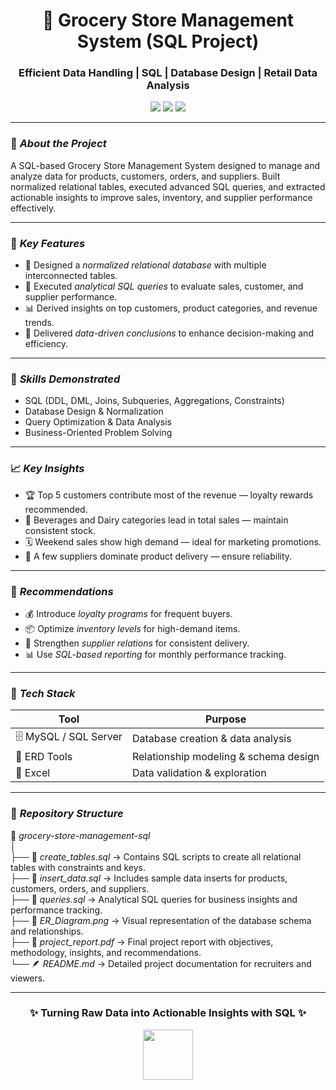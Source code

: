 <h1 align="center">🛒 Grocery Store Management System (SQL Project)</h1>
<h3 align="center">Efficient Data Handling | SQL | Database Design | Retail Data Analysis</h3>

<p align="center">
  <img src="https://img.shields.io/badge/Language-SQL-blue?style=for-the-badge&logo=sqlite&logoColor=white"/>
  <img src="https://img.shields.io/badge/Database-MySQL-orange?style=for-the-badge&logo=mysql&logoColor=white"/>
  <img src="https://img.shields.io/badge/Focus-Data%20Analysis-green?style=for-the-badge"/>
</p>

---

### 🧾 *About the Project*
A SQL-based Grocery Store Management System designed to manage and analyze data for products, customers, orders, and suppliers. Built normalized relational tables, executed advanced SQL queries, and extracted actionable insights to improve sales, inventory, and supplier performance effectively.

---

### 🚀 *Key Features*
- 🧩 Designed a *normalized relational database* with multiple interconnected tables.  
- 🧠 Executed *analytical SQL queries* to evaluate sales, customer, and supplier performance.  
- 📊 Derived insights on top customers, product categories, and revenue trends.  
- 🧾 Delivered *data-driven conclusions* to enhance decision-making and efficiency.  

---

### 🧠 *Skills Demonstrated*
- SQL (DDL, DML, Joins, Subqueries, Aggregations, Constraints)  
- Database Design & Normalization  
- Query Optimization & Data Analysis  
- Business-Oriented Problem Solving  

---

### 📈 *Key Insights*
- 🏆 Top 5 customers contribute most of the revenue — loyalty rewards recommended.  
- 🧃 Beverages and Dairy categories lead in total sales — maintain consistent stock.  
- 🗓 Weekend sales show high demand — ideal for marketing promotions.  
- 🚚 A few suppliers dominate product delivery — ensure reliability.  

---

### 🧭 *Recommendations*
- 💰 Introduce *loyalty programs* for frequent buyers.  
- 📦 Optimize *inventory levels* for high-demand items.  
- 🤝 Strengthen *supplier relations* for consistent delivery.  
- 📊 Use *SQL-based reporting* for monthly performance tracking.  

---

### 🧰 *Tech Stack*
| Tool | Purpose |
|------|----------|
| 🗄 MySQL / SQL Server | Database creation & data analysis |
| 📘 ERD Tools | Relationship modeling & schema design |
| 🧮 Excel | Data validation & exploration |

---

### 📂 *Repository Structure*

📁 *grocery-store-management-sql*  
│  
├── 📄 *create_tables.sql* → Contains SQL scripts to create all relational tables with constraints and keys.  
├── 📄 *insert_data.sql* → Includes sample data inserts for products, customers, orders, and suppliers.  
├── 📄 *queries.sql* → Analytical SQL queries for business insights and performance tracking.  
├── 🧩 *ER_Diagram.png* → Visual representation of the database schema and relationships.  
├── 📘 *project_report.pdf* → Final project report with objectives, methodology, insights, and recommendations.  
└── 🪶 *README.md* → Detailed project documentation for recruiters and viewers.  

---

<h3 align="center">✨ Turning Raw Data into Actionable Insights with SQL ✨</h3>

<p align="center">
  <img src="https://img.icons8.com/color/96/000000/sql.png" width="80"/>
</p>
